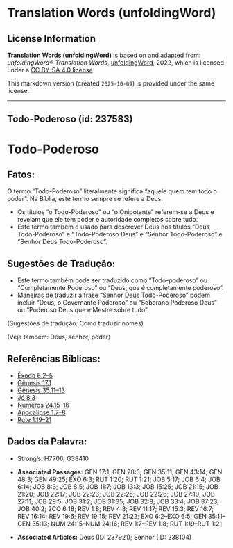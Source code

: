 # Translation Words (unfoldingWord)

## License Information

**Translation Words (unfoldingWord)** is based on and adapted from: _unfoldingWord® Translation Words_, [unfoldingWord](https://unfoldingword.org/utw), 2022, which is licensed under a [CC BY-SA 4.0 license](https://creativecommons.org/licenses/by-sa/4.0/legalcode.en).

This markdown version (created `2025-10-09`) is provided under the same license.



--------------------------------

## Todo-Poderoso (id: 237583)

Todo\-Poderoso
==============

Fatos:
------

O termo “Todo\-Poderoso” literalmente significa “aquele quem tem todo o poder”. Na Bíblia, este termo sempre se refere a Deus.

* Os títulos “o Todo\-Poderoso” ou “o Onipotente” referem\-se a Deus e revelam que ele tem poder e autoridade completos sobre tudo.
* Este termo também é usado para descrever Deus nos títulos “Deus Todo\-Poderoso” e “Todo\-Poderoso Deus” e “Senhor Todo\-Poderoso” e “Senhor Deus Todo\-Poderoso”.

Sugestões de Tradução:
----------------------

* Este termo também pode ser traduzido como “Todo\-poderoso” ou “Completamente Poderoso” ou “Deus, que é completamente poderoso”.
* Maneiras de traduzir a frase “Senhor Deus Todo\-Poderoso” podem incluir “Deus, o Governante Poderoso” ou “Soberano Poderoso Deus” ou “Poderoso Deus que é Mestre sobre tudo”.

(Sugestões de tradução: Como traduzir nomes)

(Veja também: Deus, senhor, poder)

Referências Bíblicas:
---------------------

* [Êxodo 6\.2–5](https://ref.ly/Exod6:2-Exod6:5)
* [Gênesis 17\.1](https://ref.ly/Gen17:1)
* [Gênesis 35\.11–13](https://ref.ly/Gen35:11-Gen35:13)
* [Jó 8\.3](https://ref.ly/Job8:3)
* [Números 24\.15–16](https://ref.ly/Num24:15-Num24:16)
* [Apocalipse 1\.7–8](https://ref.ly/Rev1:7-Rev1:8)
* [Rute 1\.19–21](https://ref.ly/Ruth1:19-Ruth1:21)

Dados da Palavra:
-----------------

* Strong’s: H7706, G38410

* **Associated Passages:** GEN 17:1; GEN 28:3; GEN 35:11; GEN 43:14; GEN 48:3; GEN 49:25; EXO 6:3; RUT 1:20; RUT 1:21; JOB 5:17; JOB 6:4; JOB 6:14; JOB 8:3; JOB 8:5; JOB 11:7; JOB 13:3; JOB 15:25; JOB 21:15; JOB 21:20; JOB 22:17; JOB 22:23; JOB 22:25; JOB 22:26; JOB 27:10; JOB 27:11; JOB 29:5; JOB 31:2; JOB 31:35; JOB 32:8; JOB 33:4; JOB 37:23; JOB 40:2; 2CO 6:18; REV 1:8; REV 4:8; REV 11:17; REV 15:3; REV 16:7; REV 16:14; REV 19:6; REV 19:15; REV 21:22; EXO 6:2–EXO 6:5; GEN 35:11–GEN 35:13; NUM 24:15–NUM 24:16; REV 1:7–REV 1:8; RUT 1:19–RUT 1:21
* **Associated Articles:** Deus (ID: 237921); Senhor (ID: 238104)

